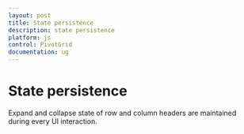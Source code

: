 ```yaml
---
layout: post
title: State persistence 
description: state persistence 
platform: js
control: PivotGrid
documentation: ug
---
```


# State persistence

Expand and collapse state of row and column headers are maintained during every UI interaction.


